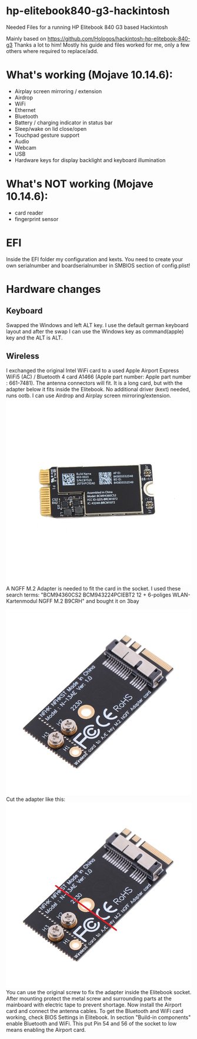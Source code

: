 # hp-elitebook840-g3-hackintosh
Needed Files for a running HP Elitebook 840 G3 based Hackintosh

Mainly based on
https://github.com/Hologos/hackintosh-hp-elitebook-840-g3
Thanks a lot to him! Mostly his guide and files worked for me, only a few others where required to replace/add. 

# What's working (Mojave 10.14.6):
- Airplay screen mirroring / extension
- Airdrop
- WiFi
- Ethernet
- Bluetooth
- Battery / charging indicator in status bar
- Sleep/wake on lid close/open
- Touchpad gesture support
- Audio
- Webcam
- USB
- Hardware keys for display backlight and keyboard illumination

# What's NOT working (Mojave 10.14.6):
- card reader
- fingerprint sensor

# EFI
Inside the EFI folder my configuration and kexts. You need to create your own serialnumber and boardserialnumber in SMBIOS section of config.plist!

# Hardware changes

Keyboard
--------
Swapped the Windows and left ALT key. I use the default german keyboard layout and after the swap I can use the Windows key as command(apple) key and the ALT is ALT.

Wireless
--------
I exchanged the original Intel WiFi card to a used Apple Airport Express WiFi5 (AC) / Bluetooth 4 card A1466 (Apple part number: Apple part number : 661-7481). The antenna connectors will fit. It is a long card, but with the adapter below it fits inside the Elitebook. No additional driver (kext) needed, runs ootb. I can use Airdrop and Airplay screen mirroring/extension.
![Pic1](pics/AppleAirportA1466.jpg)
A NGFF M.2 Adapter is needed to fit the card in the socket. I used these search terms: "BCM94360CS2 BCM943224PCIEBT2 12 + 6-poliges WLAN-Kartenmodul NGFF M.2 B9CRH" and bought it on 3bay

![Pic2](pics/NGFFadapter.jpg)
Cut the adapter like this:
![Pic2](pics/NGFFadapter2.jpg)
You can use the original screw to fix the adapter inside the Elitebook socket. After mounting protect the metal screw and surrounding parts at the mainboard with electric tape to prevent shortage. Now install the Airport card and connect the antenna cables.
To get the Bluetooth and WiFi card working, check BIOS Settings in Elitebook. In section "Build-in components" enable Bluetooth and WiFi. This put Pin 54 and 56 of the socket to low means enabling the Airport card.
